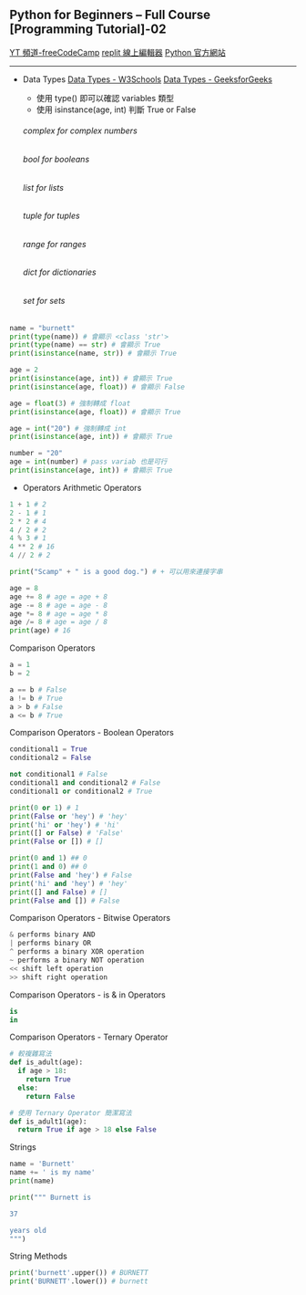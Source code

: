 ## Python for Beginners – Full Course [Programming Tutorial]-02

[YT 頻道-freeCodeCamp](https://www.youtube.com/watch?v=eWRfhZUzrAc&t=1071s)
[replit 線上編輯器](https://replit.com/@BurnettMiao/day-1-printing-start)
[Python 官方網站](https://www.python.org/)

---

- Data Types
  [Data Types - W3Schools](https://www.w3schools.com/python/python_datatypes.asp)
  [Data Types - GeeksforGeeks](https://www.geeksforgeeks.org/python-data-types/)

  - 使用 type() 即可以確認 variables 類型
  - 使用 isinstance(age, int) 判斷 True or False

  ###### complex for complex numbers

  ###### bool for booleans

  ###### list for lists

  ###### tuple for tuples

  ###### range for ranges

  ###### dict for dictionaries

  ###### set for sets

```python
name = "burnett"
print(type(name)) # 會顯示 <class 'str'>
print(type(name) == str) # 會顯示 True
print(isinstance(name, str)) # 會顯示 True

age = 2
print(isinstance(age, int)) # 會顯示 True
print(isinstance(age, float)) # 會顯示 False

age = float(3) # 強制轉成 float
print(isinstance(age, float)) # 會顯示 True

age = int("20") # 強制轉成 int
print(isinstance(age, int)) # 會顯示 True

number = "20"
age = int(number) # pass variab 也是可行
print(isinstance(age, int)) # 會顯示 True
```

- Operators
  Arithmetic Operators

```python
1 + 1 # 2
2 - 1 # 1
2 * 2 # 4
4 / 2 # 2
4 % 3 # 1
4 ** 2 # 16
4 // 2 # 2

print("Scamp" + " is a good dog.") # + 可以用來連接字串

age = 8
age += 8 # age = age + 8
age -= 8 # age = age - 8
age *= 8 # age = age * 8
age /= 8 # age = age / 8
print(age) # 16
```

Comparison Operators

```python
a = 1
b = 2

a == b # False
a != b # True
a > b # False
a <= b # True
```

Comparison Operators - Boolean Operators

```python
conditional1 = True
conditional2 = False

not conditional1 # False
conditional1 and conditional2 # False
conditional1 or conditional2 # True

print(0 or 1) # 1
print(False or 'hey') # 'hey'
print('hi' or 'hey') # 'hi'
print([] or False) # 'False'
print(False or []) # []

print(0 and 1) ## 0
print(1 and 0) ## 0
print(False and 'hey') # False
print('hi' and 'hey') # 'hey'
print([] and False) # []
print(False and []) # False
```

Comparison Operators - Bitwise Operators

```python
& performs binary AND
| performs binary OR
^ performs a binary XOR operation
~ performs a binary NOT operation
<< shift left operation
>> shift right operation
```

Comparison Operators - is & in Operators

```python
is
in
```

Comparison Operators - Ternary Operator

```python
# 較複雜寫法
def is_adult(age):
  if age > 18:
    return True
  else:
    return False

# 使用 Ternary Operator 簡潔寫法
def is_adult1(age):
  return True if age > 18 else False
```

Strings

```python
name = 'Burnett'
name += ' is my name'
print(name)
```

```python
print(""" Burnett is

37

years old
""")
```

String Methods

```python
print('burnett'.upper()) # BURNETT
print('BURNETT'.lower()) # burnett
```
